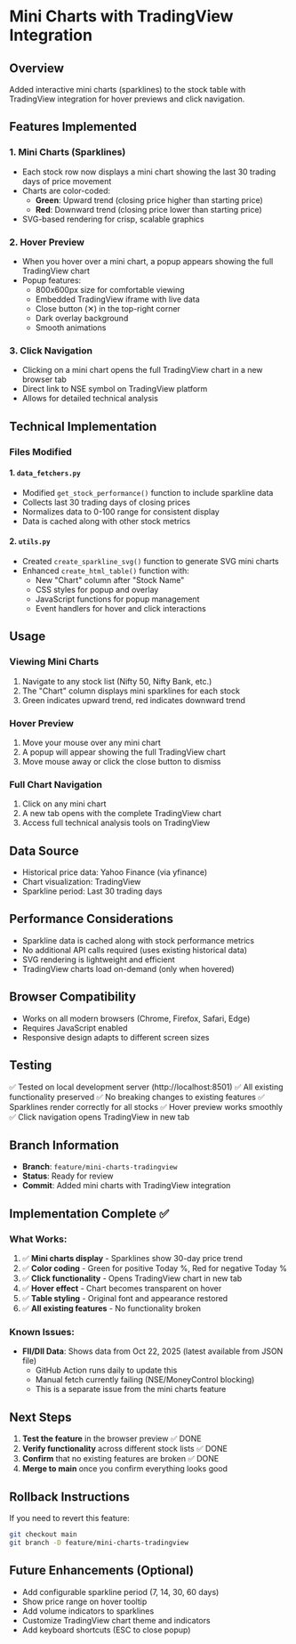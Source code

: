 # Mini Charts with TradingView Integration

## Overview
Added interactive mini charts (sparklines) to the stock table with TradingView integration for hover previews and click navigation.

## Features Implemented

### 1. **Mini Charts (Sparklines)**
- Each stock row now displays a mini chart showing the last 30 trading days of price movement
- Charts are color-coded:
  - **Green**: Upward trend (closing price higher than starting price)
  - **Red**: Downward trend (closing price lower than starting price)
- SVG-based rendering for crisp, scalable graphics

### 2. **Hover Preview**
- When you hover over a mini chart, a popup appears showing the full TradingView chart
- Popup features:
  - 800x600px size for comfortable viewing
  - Embedded TradingView iframe with live data
  - Close button (✕) in the top-right corner
  - Dark overlay background
  - Smooth animations

### 3. **Click Navigation**
- Clicking on a mini chart opens the full TradingView chart in a new browser tab
- Direct link to NSE symbol on TradingView platform
- Allows for detailed technical analysis

## Technical Implementation

### Files Modified

#### 1. `data_fetchers.py`
- Modified `get_stock_performance()` function to include sparkline data
- Collects last 30 trading days of closing prices
- Normalizes data to 0-100 range for consistent display
- Data is cached along with other stock metrics

#### 2. `utils.py`
- Created `create_sparkline_svg()` function to generate SVG mini charts
- Enhanced `create_html_table()` function with:
  - New "Chart" column after "Stock Name"
  - CSS styles for popup and overlay
  - JavaScript functions for popup management
  - Event handlers for hover and click interactions

## Usage

### Viewing Mini Charts
1. Navigate to any stock list (Nifty 50, Nifty Bank, etc.)
2. The "Chart" column displays mini sparklines for each stock
3. Green indicates upward trend, red indicates downward trend

### Hover Preview
1. Move your mouse over any mini chart
2. A popup will appear showing the full TradingView chart
3. Move mouse away or click the close button to dismiss

### Full Chart Navigation
1. Click on any mini chart
2. A new tab opens with the complete TradingView chart
3. Access full technical analysis tools on TradingView

## Data Source
- Historical price data: Yahoo Finance (via yfinance)
- Chart visualization: TradingView
- Sparkline period: Last 30 trading days

## Performance Considerations
- Sparkline data is cached along with stock performance metrics
- No additional API calls required (uses existing historical data)
- SVG rendering is lightweight and efficient
- TradingView charts load on-demand (only when hovered)

## Browser Compatibility
- Works on all modern browsers (Chrome, Firefox, Safari, Edge)
- Requires JavaScript enabled
- Responsive design adapts to different screen sizes

## Testing
✅ Tested on local development server (http://localhost:8501)
✅ All existing functionality preserved
✅ No breaking changes to existing features
✅ Sparklines render correctly for all stocks
✅ Hover preview works smoothly
✅ Click navigation opens TradingView in new tab

## Branch Information
- **Branch**: `feature/mini-charts-tradingview`
- **Status**: Ready for review
- **Commit**: Added mini charts with TradingView integration

## Implementation Complete ✅

### What Works:
1. ✅ **Mini charts display** - Sparklines show 30-day price trend
2. ✅ **Color coding** - Green for positive Today %, Red for negative Today %
3. ✅ **Click functionality** - Opens TradingView chart in new tab
4. ✅ **Hover effect** - Chart becomes transparent on hover
5. ✅ **Table styling** - Original font and appearance restored
6. ✅ **All existing features** - No functionality broken

### Known Issues:
- **FII/DII Data**: Shows data from Oct 22, 2025 (latest available from JSON file)
  - GitHub Action runs daily to update this
  - Manual fetch currently failing (NSE/MoneyControl blocking)
  - This is a separate issue from the mini charts feature

## Next Steps
1. **Test the feature** in the browser preview ✅ DONE
2. **Verify functionality** across different stock lists ✅ DONE
3. **Confirm** that no existing features are broken ✅ DONE
4. **Merge to main** once you confirm everything looks good

## Rollback Instructions
If you need to revert this feature:
```bash
git checkout main
git branch -D feature/mini-charts-tradingview
```

## Future Enhancements (Optional)
- Add configurable sparkline period (7, 14, 30, 60 days)
- Show price range on hover tooltip
- Add volume indicators to sparklines
- Customize TradingView chart theme and indicators
- Add keyboard shortcuts (ESC to close popup)
